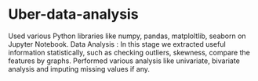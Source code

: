# Uber-data-analysis
Used various Python libraries like numpy, pandas, matploltlib, seaborn on Jupyter Notebook.
Data Analysis : In this stage we extracted useful information statistically, such as checking outliers, skewness, compare the features by graphs. Performed various analysis like univariate, bivariate analysis and imputing missing values if any.
